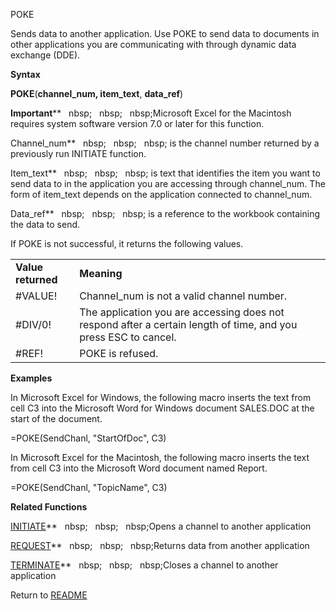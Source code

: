 POKE

Sends data to another application. Use POKE to send data to documents in
other applications you are communicating with through dynamic data
exchange (DDE).

**Syntax**

**POKE**(**channel\_num, item\_text**, **data\_ref**)

**Important****&nbsp;&nbsp;&nbsp;nbsp;&nbsp;&nbsp;&nbsp;nbsp;&nbsp;&nbsp;&nbsp;nbsp;Microsoft Excel for the Macintosh
requires system software version 7.0 or later for this function.

Channel\_num**&nbsp;&nbsp;&nbsp;nbsp;&nbsp;&nbsp;&nbsp;nbsp;&nbsp;&nbsp;&nbsp;nbsp;&nbsp;is the channel number returned by a
previously run INITIATE function.

Item\_text**&nbsp;&nbsp;&nbsp;nbsp;&nbsp;&nbsp;&nbsp;nbsp;&nbsp;&nbsp;&nbsp;nbsp;&nbsp;is text that identifies the item you
want to send data to in the application you are accessing through
channel\_num. The form of item\_text depends on the application
connected to channel\_num.

Data\_ref**&nbsp;&nbsp;&nbsp;nbsp;&nbsp;&nbsp;&nbsp;nbsp;&nbsp;&nbsp;&nbsp;nbsp;&nbsp;is a reference to the workbook
containing the data to send.

If POKE is not successful, it returns the following values.

|                    |                                                                                                                 |
| ------------------ | --------------------------------------------------------------------------------------------------------------- |
| **Value returned** | **Meaning**                                                                                                     |
| \#VALUE\!          | Channel\_num is not a valid channel number.                                                                     |
| \#DIV/0\!          | The application you are accessing does not respond after a certain length of time, and you press ESC to cancel. |
| \#REF\!            | POKE is refused.                                                                                                |

**Examples**

In Microsoft Excel for Windows, the following macro inserts the text
from cell C3 into the Microsoft Word for Windows document SALES.DOC at
the start of the document.

\=POKE(SendChanl, "StartOfDoc", C3)

In Microsoft Excel for the Macintosh, the following macro inserts the
text from cell C3 into the Microsoft Word document named Report.

\=POKE(SendChanl, "TopicName", C3)

**Related Functions**

[INITIATE](INITIATE.md)**&nbsp;&nbsp;&nbsp;nbsp;&nbsp;&nbsp;&nbsp;nbsp;&nbsp;&nbsp;&nbsp;nbsp;Opens a channel to another application

[REQUEST](REQUEST.md)**&nbsp;&nbsp;&nbsp;nbsp;&nbsp;&nbsp;&nbsp;nbsp;&nbsp;&nbsp;&nbsp;nbsp;Returns data from another application

[TERMINATE](TERMINATE.md)**&nbsp;&nbsp;&nbsp;nbsp;&nbsp;&nbsp;&nbsp;nbsp;&nbsp;&nbsp;&nbsp;nbsp;Closes a channel to another application



Return to [README](README.md)

